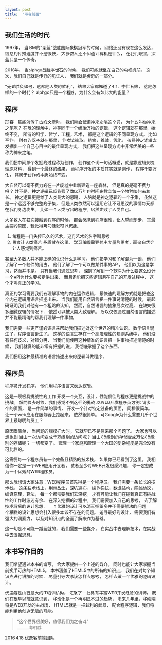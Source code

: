 ```yaml
---
layout: post
title:  "写在前面"
---
```


## 我们生活的时代

1997年，
当IBM的"深蓝"战胜国际象棋冠军的时候，
网络还没有现在这么发达，信息的传播速度并不是很快，
大多数人还不知道计算机是什么，
在我们眼里，深蓝只是一个传奇。

2016年，
当alphgo战胜李世石的时候，
我们可能就坐在自己的电视机前，
这次，我们自己就是传奇的见证人，
我们就是传奇的一部分。

“无论胜负如何，这都是人类的胜利”，
结果大家都知道了4:1，李世石败，
这是怎样的一个时代？
alphgo只是一个程序，为什么会有如此大的能量？

## 程序

形容一篇能流传千古的文章时，
我们常会使用神来之笔这个词，
为什么叫做神来之笔呢？
在我的理解中，神等同于一个统治万物的逻辑，
这个逻辑就在那里，始终不变，
所有的科学，哲学，工程，艺术，
都是这个逻辑的不同呈现方式。
比如写作，
所有的汉字就在那里，
作者去摘取，组合，推敲，优化，
按照神之逻辑去发掘出一个自己心目中的最佳呈现方式，
我们把这些呈现方式中非常优美的一些称为神来之笔。

我们把中间那个发掘的过程称为创作。
创作这个词一句话概述，就是靠逻辑来梳理原材料，
得到一个最终的结果，
而程序开发的本质其实就是创作，
程序千变万化，
其属于创作的本质始终不变。

大自然可以毫不费力的在一片废墟中重新建造一座森林，
但是真的是毫不费力吗？
并不是，神之逻辑已经花费了数亿万年的时间来教会每一个物种如何去生长。
神之逻辑更是给了人类最大的恩赐，
人脑就是神之逻辑的一个子集，
虽然这是一个远远不够完整的子集，
但是人类依然可以运用它让不可思议的事情每天都在我们身边发生。
比如一个人类写出的程序，居然击败了人类自己。

大多数人在初次接触到程序的时候，
都会感觉到程序很难，让人望而却步，
其最主要的原因，我觉得两句话就可以概括。
1. 编程是一门失传已久的艺术，这门艺术的名字叫思考
2. 思考让人类痛苦
矛盾就在这里。
学习编程需要付出大量的思考，而这自然会让人感觉到痛苦。

甚至大多数人并不能正确的认识什么是学习。
他们把学习和了解混为一谈，
他们了解了一个软件的用法，
他们了解了一个可以做某件事的API，
他们以为这是学习，然而并不是。
只有当我们通过思考，
深刻了解到一个软件为什么要这么设计
一个API为什么要被提供出来，
而且还能把这些逻辑用在自己的开发过程中，
这个才叫真正的学习。

真正的学习需要我们去理解事物的内在运作逻辑，
最快速的理解方式就是把他这个内在逻辑用语言描述出来。
当我们能用自然语言把一件事说清楚的时候，
最起码证明我们对他有一个粗略的认知。
然而，自然语言的抽象层次过高，
在缺失很多细微逻辑的情况下，
依然可以被人类大致理解。
所以仅仅通过自然语言的描述并不能最精确的帮我们理解一件事物。

我们需要一些更严谨的语言来帮助我们描述对这个世界的精准认识。
数学语言诞生了，程序语言诞生了。
这样的语言生存在一个高度理性的规则系统中，
他们没有任何歧义，对错分明，
当我们能使用这种精准的语言把一件事物描述清楚的时候，
我们就真的能非常有把握的说，
我彻底掌握了这个东西。

我们把用这种最精准的语言描述出来的逻辑叫做程序。



## 程序员

程序员开发程序，
他们用程序语言来表达逻辑。

这是一项极具挑战性的工作
开发一个交互，设计，性能俱佳的程序更是挑战中的挑战。
然而很多时候，我们感觉不到这样的挑战
以WEB开发程序员为例:
请求一个的页面，
是一件简单的事情，
开发一个针对特定设备的页面，
同样很简单。
让一个web应用在服务器上跑起来，
依然很简单。
可Google为什么需要几千个世界上最聪明的员工？

原因很简单，
当问题的规模扩大时，
它就早已不是原来那个问题了。
大家也可以想象到
当由一次访问变成千万级别的访问呢？
当由GB级别的存储变成万亿GB级别的存储呢？
一切都变了。
管理一个家庭和管理一个大国的复杂程度是完全没有可比性的。

这需要每一个程序员有一个完备且精熟的技术栈，
如果你已经看到了这里，
我相信你一定是一个WEB应用开发者，
或者至少对WEB开发很感兴趣，
你一定想成为一个优秀的WEB程序员。

那么我想请大家注意：WEB程序员首先得是一个程序员。
我们需要一条长长的技术栈，
这条技术栈上，荆棘丛生，深坑遍布，
操作系统，数据结构，网络协议，编译原理，算法，
每一个都需要我们去深挖，
才有可能让我们在碰到真正有挑战性的工作时游刃有余。
在深入挖掘的过程中，
我们需要加入自己的思考，
去了解技术背后的设计思想，
一个优雅的设计可以消灭掉很多并不需要解决的问题，
一个糟糕的设计思想会引入很多本该不存在的问题。
追寻最好的设计，
需要我们有强大的洞察力，
以及对知识点的全面了解来作为基础。

这一切是不可能一蹴而就的，
我们需要一些媒介，
在实战中去理解技术，在实战中去发掘思想。

## 本书写作目的

我们希望通过本书的编写，
给大家提供一个上述的媒介，
同时也能让大家掌握当前炙手可热的HTML5。
本书涵盖了HTML5中的所有的知识点，
我们在对每个知识点进行讲解的时候，
尽量引导大家该怎样去思考，
怎样去做一个优雅的逻辑设计。

优逸客是山西最大的IT培训机构，
汇聚了一批具有丰富WEB开发经验的讲师，
我们在很早以前就意识到，
移动化是一个再明显不过的趋势，
未来几年里，移动端将是WEB开发的主战场，
HTML5就是一把锋利的武器，
配合程序逻辑，我们将能利用他创造无限的可能。

> “这个世界很美好，值得我们为之奋斗”  
> ______海明威

2016.4.18
优逸客前端团队
